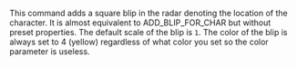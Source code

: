 This command adds a square blip in the radar denoting the location of the character. It is almost equivalent to ADD_BLIP_FOR_CHAR but without preset properties. The default scale of the blip is `1`. The color of the blip is always set to 4 (yellow) regardless of what color you set so the color parameter is useless.
